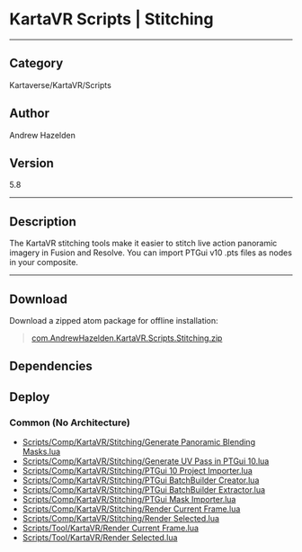 # KartaVR Scripts | Stitching
___

## Category
Kartaverse/KartaVR/Scripts

## Author
Andrew Hazelden

## Version
5.8

___

## Description
<p>The KartaVR stitching tools make it easier to stitch live action panoramic imagery in Fusion and Resolve. You can import PTGui v10 .pts files as nodes in your composite.</p>

___

## Download

Download a zipped atom package for offline installation:
> [com.AndrewHazelden.KartaVR.Scripts.Stitching.zip](https://gitlab.com/WeSuckLess/Reactor/-/archive/master/Reactor-master.zip?path=Atoms/com.AndrewHazelden.KartaVR.Scripts.Stitching)  

## Dependencies

## Deploy

### Common (No Architecture)

<ul>
<li><a href="https://gitlab.com/WeSuckLess/Reactor/-/blob/master/Atoms/com.AndrewHazelden.KartaVR.Scripts.Stitching/Scripts/Comp/KartaVR/Stitching/Generate Panoramic Blending Masks.lua?ref_type=heads">Scripts/Comp/KartaVR/Stitching/Generate Panoramic Blending Masks.lua</a></li>
<li><a href="https://gitlab.com/WeSuckLess/Reactor/-/blob/master/Atoms/com.AndrewHazelden.KartaVR.Scripts.Stitching/Scripts/Comp/KartaVR/Stitching/Generate UV Pass in PTGui 10.lua?ref_type=heads">Scripts/Comp/KartaVR/Stitching/Generate UV Pass in PTGui 10.lua</a></li>
<li><a href="https://gitlab.com/WeSuckLess/Reactor/-/blob/master/Atoms/com.AndrewHazelden.KartaVR.Scripts.Stitching/Scripts/Comp/KartaVR/Stitching/PTGui 10 Project Importer.lua?ref_type=heads">Scripts/Comp/KartaVR/Stitching/PTGui 10 Project Importer.lua</a></li>
<li><a href="https://gitlab.com/WeSuckLess/Reactor/-/blob/master/Atoms/com.AndrewHazelden.KartaVR.Scripts.Stitching/Scripts/Comp/KartaVR/Stitching/PTGui BatchBuilder Creator.lua?ref_type=heads">Scripts/Comp/KartaVR/Stitching/PTGui BatchBuilder Creator.lua</a></li>
<li><a href="https://gitlab.com/WeSuckLess/Reactor/-/blob/master/Atoms/com.AndrewHazelden.KartaVR.Scripts.Stitching/Scripts/Comp/KartaVR/Stitching/PTGui BatchBuilder Extractor.lua?ref_type=heads">Scripts/Comp/KartaVR/Stitching/PTGui BatchBuilder Extractor.lua</a></li>
<li><a href="https://gitlab.com/WeSuckLess/Reactor/-/blob/master/Atoms/com.AndrewHazelden.KartaVR.Scripts.Stitching/Scripts/Comp/KartaVR/Stitching/PTGui Mask Importer.lua?ref_type=heads">Scripts/Comp/KartaVR/Stitching/PTGui Mask Importer.lua</a></li>
<li><a href="https://gitlab.com/WeSuckLess/Reactor/-/blob/master/Atoms/com.AndrewHazelden.KartaVR.Scripts.Stitching/Scripts/Comp/KartaVR/Stitching/Render Current Frame.lua?ref_type=heads">Scripts/Comp/KartaVR/Stitching/Render Current Frame.lua</a></li>
<li><a href="https://gitlab.com/WeSuckLess/Reactor/-/blob/master/Atoms/com.AndrewHazelden.KartaVR.Scripts.Stitching/Scripts/Comp/KartaVR/Stitching/Render Selected.lua?ref_type=heads">Scripts/Comp/KartaVR/Stitching/Render Selected.lua</a></li>
<li><a href="https://gitlab.com/WeSuckLess/Reactor/-/blob/master/Atoms/com.AndrewHazelden.KartaVR.Scripts.Stitching/Scripts/Tool/KartaVR/Render Current Frame.lua?ref_type=heads">Scripts/Tool/KartaVR/Render Current Frame.lua</a></li>
<li><a href="https://gitlab.com/WeSuckLess/Reactor/-/blob/master/Atoms/com.AndrewHazelden.KartaVR.Scripts.Stitching/Scripts/Tool/KartaVR/Render Selected.lua?ref_type=heads">Scripts/Tool/KartaVR/Render Selected.lua</a></li>
</ul>
